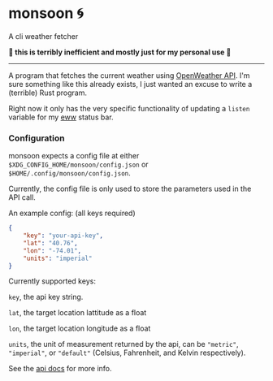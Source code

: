 # monsoon :cyclone: 
A cli weather fetcher

**:rotating_light: this is terribly inefficient and mostly just for my personal use :rotating_light:**

---

A program that fetches the current weather using [OpenWeather API](https://openweathermap.org/api). I'm sure something like this already exists, I just wanted an excuse to write a (terrible) Rust program.

Right now it only has the very specific functionality of updating a `listen` variable for my [eww](https://github.com/elkowar/eww) status bar.

### Configuration
monsoon expects a config file at either `$XDG_CONFIG_HOME/monsoon/config.json` or `$HOME/.config/monsoon/config.json`.

Currently, the config file is only used to store the parameters used in the API call.

An example config:
(all keys required)
```json
{
    "key": "your-api-key",
    "lat": "40.76",
    "lon": "-74.01",
    "units": "imperial"
}
```

Currently supported keys:

`key`, the api key string.

`lat`, the target location lattitude as a float

`lon`, the target location longitude as a float 

`units`, the unit of measurement returned by the api, can be `"metric"`, `"imperial"`, or `"default"` (Celsius, Fahrenheit, and Kelvin respectively).

See the [api docs](https://openweathermap.org/current) for more info.
